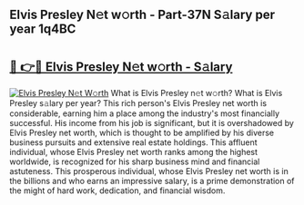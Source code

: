 ## Elvis Presley N𝚎t w𝚘rth - Part-37N S𝚊lary per year 1q4BC

# <h2><a href="http://gc2c32a.nevu.top/?p=Elvis+Presley">🔗 👉🔴 Elvis Presley N𝚎t w𝚘rth - S𝚊lary</a></h2>

[![Elvis Presley N𝚎t W𝚘rth](https://i.imgur.com/Oavwk0R.jpeg)](http://gc2c32a.nevu.top/?p=Elvis+Presley)
What is Elvis Presley n𝚎t w𝚘rth? What is Elvis Presley s𝚊lary per year?
This rich person's Elvis Presley net worth is considerable, earning him a place among the industry's most financially successful. His income from his job is significant, but it is overshadowed by Elvis Presley net worth, which is thought to be amplified by his diverse business pursuits and extensive real estate holdings. This affluent individual, whose Elvis Presley net worth ranks among the highest worldwide, is recognized for his sharp business mind and financial astuteness. This prosperous individual, whose Elvis Presley net worth is in the billions and who earns an impressive salary, is a prime demonstration of the might of hard work, dedication, and financial wisdom.
